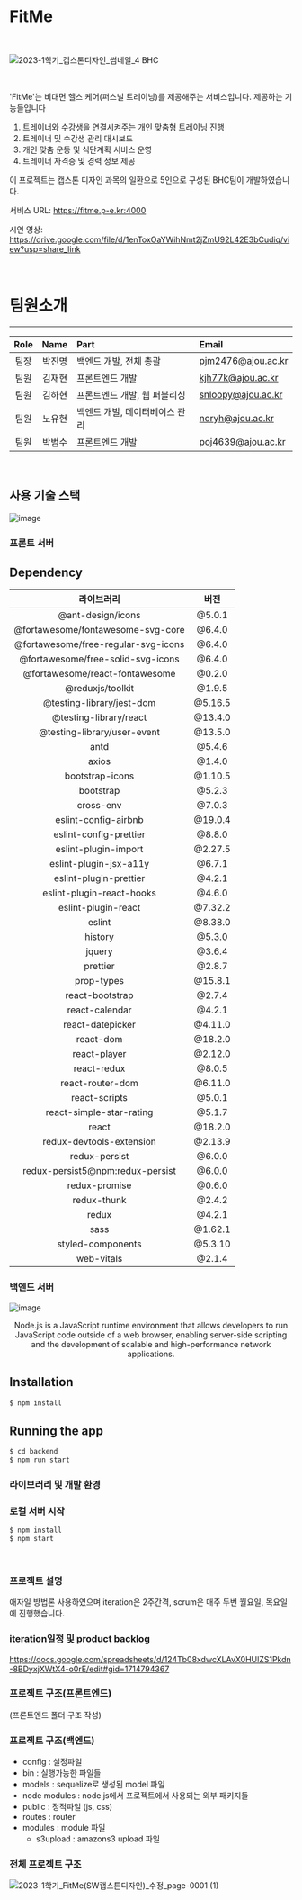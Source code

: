# FitMe

<br>

![2023-1학기_캡스톤디자인_썸네일_4 BHC](https://github.com/BHC-capstone/FitMe/assets/86943988/4e5ab898-f979-45f5-90ff-7ffdaf88d56b)

<br>

'FitMe'는 비대면 헬스 케어(퍼스널 트레이닝)를 제공해주는 서비스입니다.
제공하는 기능들입니다

1. 트레이너와 수강생을 연결시켜주는 개인 맞춤형 트레이닝 진행
2. 트레이너 및 수강생 관리 대시보드
3. 개인 맞춤 운동 및 식단계획 서비스 운영
4. 트레이너 자격증 및 경력 정보 제공

이 프로젝트는 캡스톤 디자인 과목의 일환으로 5인으로 구성된 BHC팀이 개발하였습니다.

서비스 URL: https://fitme.p-e.kr:4000

시연 영상: https://drive.google.com/file/d/1enToxOaYWihNmt2jZmU92L42E3bCudiq/view?usp=share_link

<br>

# 팀원소개

---

| Role |  Name  | Part                           | Email              |
| :--: | :----: | :----------------------------- | :----------------- |
| 팀장 | 박진명 | 백엔드 개발, 전체 총괄         | pjm2476@ajou.ac.kr |
| 팀원 | 김재현 | 프론트엔드 개발                | kjh77k@ajou.ac.kr  |
| 팀원 | 김하현 | 프론트엔드 개발, 웹 퍼블리싱   | snloopy@ajou.ac.kr |
| 팀원 | 노유현 | 백엔드 개발, 데이터베이스 관리 | noryh@ajou.ac.kr   |
| 팀원 | 박범수 | 프론트엔드 개발                | poj4639@ajou.ac.kr |

<br>

## 사용 기술 스택

![image](https://github.com/BHC-capstone/FitMe/assets/86943988/c0e277cc-ffc7-46c7-96ef-bc2f1280e258)

### 프론트 서버
## Dependency

| 라이브러리 | 버전 |
|:-------:|:---:|
|@ant-design/icons|@5.0.1|
|@fortawesome/fontawesome-svg-core|@6.4.0|
|@fortawesome/free-regular-svg-icons|@6.4.0|
| @fortawesome/free-solid-svg-icons|@6.4.0|
| @fortawesome/react-fontawesome|@0.2.0|
| @reduxjs/toolkit|@1.9.5|
| @testing-library/jest-dom|@5.16.5|
| @testing-library/react|@13.4.0|
| @testing-library/user-event|@13.5.0|
| antd|@5.4.6|
| axios|@1.4.0|
| bootstrap-icons|@1.10.5|
| bootstrap|@5.2.3|
| cross-env|@7.0.3|
| eslint-config-airbnb|@19.0.4|
| eslint-config-prettier|@8.8.0|
| eslint-plugin-import|@2.27.5|
| eslint-plugin-jsx-a11y|@6.7.1|
| eslint-plugin-prettier|@4.2.1|
| eslint-plugin-react-hooks|@4.6.0|
| eslint-plugin-react|@7.32.2|
| eslint|@8.38.0|
| history|@5.3.0|
| jquery|@3.6.4|
| prettier|@2.8.7|
| prop-types|@15.8.1|
| react-bootstrap|@2.7.4|
| react-calendar|@4.2.1|
| react-datepicker|@4.11.0|
| react-dom|@18.2.0|
| react-player|@2.12.0|
| react-redux|@8.0.5|
| react-router-dom|@6.11.0|
| react-scripts|@5.0.1|
| react-simple-star-rating|@5.1.7|
| react|@18.2.0|
| redux-devtools-extension|@2.13.9|
| redux-persist|@6.0.0|
| redux-persist5@npm:redux-persist|@6.0.0|
| redux-promise|@0.6.0|
| redux-thunk|@2.4.2|
| redux|@4.2.1|
| sass|@1.62.1|
| styled-components|@5.3.10|
| web-vitals|@2.1.4|




### 백엔드 서버


![image](https://github.com/noyouhyun/Capstone/blob/main/%E1%84%82%E1%85%A9%E1%84%83%E1%85%B3.png)

<p align="center">
Node.js is a JavaScript runtime environment that allows developers to run JavaScript code outside of a web browser, enabling server-side scripting and the development of scalable and high-performance network applications.</p>




## Installation

```bash
$ npm install
```

## Running the app

```bash
$ cd backend
$ npm run start
```

### 라이브러리 및 개발 환경

### 로컬 서버 시작

```bash
$ npm install
$ npm start
```

<br>

### 프로젝트 설명

애자일 방법론 사용하였으며 iteration은 2주간격, scrum은 매주 두번 월요일, 목요일에 진행했습니다.

### iteration일정 및 product backlog

https://docs.google.com/spreadsheets/d/124Tb08xdwcXLAvX0HUlZS1Pkdn-8BDyxjXWtX4-o0rE/edit#gid=1714794367

### 프로젝트 구조(프론트엔드)

(프론트엔드 폴더 구조 작성)

### 프로젝트 구조(백엔드)

 - config : 설정파일
 - bin : 실행가능한 파일들
 - models : sequelize로 생성된 model 파일
 - node modules : node.js에서 프로젝트에서 사용되는 외부 패키지들
 - public : 정적파일 (js, css)
 - routes : router 
 -  modules : module 파일
    - s3upload : amazons3 upload 파일

### 전체 프로젝트 구조

![2023-1학기_FitMe(SW캡스톤디자인)_수정_page-0001 (1)](https://github.com/BHC-capstone/FitMe/assets/86943988/e6e18986-1f36-4969-8574-d2ce497ac278)
